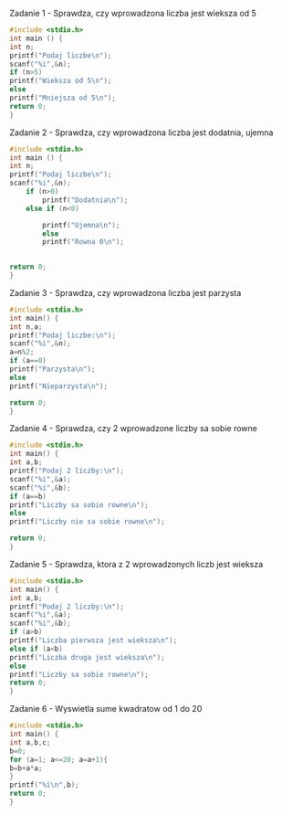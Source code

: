 Zadanie 1 - Sprawdza, czy wprowadzona liczba jest wieksza od 5

```c
#include <stdio.h>
int main () {
int n;
printf("Podaj liczbe\n");
scanf("%i",&n);
if (n>5)
printf("Wieksza od 5\n");
else
printf("Mniejsza od 5\n");
return 0;
}
```
Zadanie 2 - Sprawdza, czy wprowadzona liczba jest dodatnia, ujemna

```c
#include <stdio.h>
int main () {
int n;
printf("Podaj liczbe\n");
scanf("%i",&n);
    if (n>0)
        printf("Dodatnia\n");
    else if (n<0)

        printf("Ujemna\n");
        else
        printf("Rowna 0\n");
    

return 0;
}

```

Zadanie 3 - Sprawdza, czy wprowadzona liczba jest parzysta

```c
#include <stdio.h>
int main() {
int n,a;
printf("Podaj liczbe:\n");
scanf("%i",&n);
a=n%2;
if (a==0)
printf("Parzysta\n");
else
printf("Nieparzysta\n");

return 0;
}
```

Zadanie 4 - Sprawdza, czy 2 wprowadzone liczby sa sobie rowne

```c
#include <stdio.h>
int main() {
int a,b;
printf("Podaj 2 liczby:\n");
scanf("%i",&a);
scanf("%i",&b);
if (a==b)
printf("Liczby sa sobie rowne\n");
else
printf("Liczby nie sa sobie rowne\n");

return 0;
}

```

Zadanie 5 - Sprawdza, ktora z 2 wprowadzonych liczb jest wieksza

```c
#include <stdio.h>
int main() {
int a,b;
printf("Podaj 2 liczby:\n");
scanf("%i",&a);
scanf("%i",&b);
if (a>b)
printf("Liczba pierwsza jest wieksza\n");
else if (a<b)
printf("Liczba druga jest wieksza\n");
else
printf("Liczby sa sobie rowne\n");
return 0;
}
```

Zadanie 6 - Wyswietla sume kwadratow od 1 do 20

```c
#include <stdio.h>
int main() {
int a,b,c;
b=0;
for (a=1; a<=20; a=a+1){
b=b+a*a;
}
printf("%i\n",b);
return 0;
}
```
